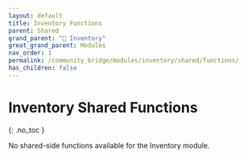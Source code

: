 ```yaml
---
layout: default
title: Inventory Functions
parent: Shared
grand_parent: "🎒 Inventory"
great_grand_parent: Modules
nav_order: 1
permalink: /community_bridge/modules/inventory/shared/functions/
has_children: false
---
```


# Inventory Shared Functions
{: .no_toc }

No shared-side functions available for the Inventory module.
